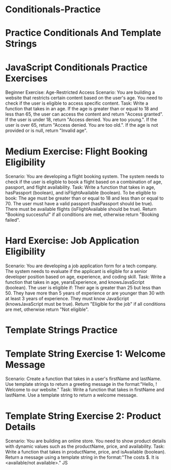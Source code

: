 # Conditionals-Practice

# Practice Conditionals And Template Strings
# JavaScript Conditionals Practice Exercises
Beginner Exercise: Age-Restricted Access
Scenario:
You are building a website that restricts certain content based on the user's age. You need to check if the user is eligible to access specific content.
Task:
Write a function that takes in an age.
If the age is greater than or equal to 18 and less than 65, the user can access the content and return "Access granted".
If the user is under 18, return "Access denied. You are too young.".
If the user is over 65, return "Access denied. You are too old.".
If the age is not provided or is null, return "Invalid age".


# Medium Exercise: Flight Booking Eligibility
Scenario:
You are developing a flight booking system. The system needs to check if the user is eligible to book a flight based on a combination of age, passport, and flight availability.
Task:
Write a function that takes in age, hasPassport (boolean), and isFlightAvailable (boolean).
To be eligible to book:
The age must be greater than or equal to 18 and less than or equal to 70.
The user must have a valid passport (hasPassport should be true).
There must be available flights (isFlightAvailable should be true).
Return "Booking successful" if all conditions are met, otherwise return "Booking failed".


# Hard Exercise: Job Application Eligibility
Scenario:
You are developing a job application form for a tech company. The system needs to evaluate if the applicant is eligible for a senior developer position based on age, experience, and coding skill.
Task:
Write a function that takes in age, yearsExperience, and knowsJavaScript (boolean).
The user is eligible if:
Their age is greater than 25 but less than 50.
They have more than 5 years of experience or are younger than 30 with at least 3 years of experience.
They must know JavaScript (knowsJavaScript must be true).
Return "Eligible for the job" if all conditions are met, otherwise return "Not eligible".


# Template Strings Practice
# Template String Exercise 1: Welcome Message
Scenario:
Create a function that takes in a user's firstName and lastName. Use template strings to return a greeting message in the format:"Hello, <firstName> <lastName>! Welcome to our website."
Task:
Write a function that takes in firstName and lastName.
Use a template string to return a welcome message.


# Template String Exercise 2: Product Details
Scenario:
You are building an online store. You need to show product details with dynamic values such as the productName, price, and availability.
Task:
Write a function that takes in productName, price, and isAvailable (boolean).
Return a message using a template string in the format:"The <productName> costs $<price>. It is <available/not available>."
JS
